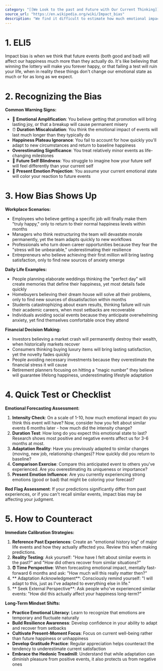 ```yaml
---
category: "[[We Look to the past and Future with Our Current Thinking]]"
source_url: "https://en.wikipedia.org/wiki/Impact_bias"
description: "We find it difficult to estimate how much emotional impact certain actions or events will have on us."
---
```


# 1. ELI5

Impact bias is when we think that future events (both good and bad) will affect our happiness much more than they actually do. It's like believing that winning the lottery will make you forever happy, or that failing a test will ruin your life, when in reality these things don't change our emotional state as much or for as long as we expect.

# 2. Recognizing the Bias

**Common Warning Signs:**

- 🎢 **Emotional Amplification**: You believe getting that promotion will bring lasting joy, or that a breakup will cause permanent misery
- ⏰ **Duration Miscalculation**: You think the emotional impact of events will last much longer than they typically do
- **Happiness Plateau Ignorance**: You fail to account for how quickly you'll adapt to new circumstances and return to baseline happiness
- **Overestimating Significance**: You treat relatively minor events as life-changing milestones
- 🔮 **Future Self Blindness**: You struggle to imagine how your future self will feel differently than your current self
- 🤔 **Present Emotion Projection**: You assume your current emotional state will color your reaction to future events

# 3. How Bias Shows Up

**Workplace Scenarios:**
- Employees who believe getting a specific job will finally make them "truly happy," only to return to their normal happiness levels within months
- Managers who think restructuring the team will devastate morale permanently, yet the team adapts quickly to new workflows
- Professionals who turn down career opportunities because they fear the "stress will be unbearable," underestimating their resilience
- Entrepreneurs who believe achieving their first million will bring lasting satisfaction, only to find new sources of anxiety emerge

**Daily Life Examples:**
- People planning elaborate weddings thinking the "perfect day" will create memories that define their happiness, yet most details fade quickly
- Homebuyers believing their dream house will solve all their problems, only to find new sources of dissatisfaction within months
- Students catastrophizing about exam results, thinking failure will ruin their academic careers, when most setbacks are recoverable
- Individuals avoiding social events because they anticipate overwhelming anxiety, yet find themselves comfortable once they attend

**Financial Decision Making:**
- Investors believing a market crash will permanently destroy their wealth, when historically markets recover
- Consumers thinking buying luxury items will bring lasting satisfaction, yet the novelty fades quickly
- People avoiding necessary investments because they overestimate the financial stress it will cause
- Retirement planners focusing on hitting a "magic number" they believe will guarantee lifelong happiness, underestimating lifestyle adaptation

# 4. Quick Test or Checklist

**Emotional Forecasting Assessment:**

1. **Intensity Check**: On a scale of 1-10, how much emotional impact do you think this event will have? Now, consider how you felt about similar events 6 months later - how much did the intensity change?
2. **Duration Test**: How long do you expect this emotional state to last? Research shows most positive and negative events affect us for 3-6 months at most.
3. **Adaptation Reality**: Have you previously adapted to similar changes (moving, new job, relationship changes)? How quickly did you return to baseline?
4. **Comparison Exercise**: Compare this anticipated event to others you've experienced. Are you overestimating its uniqueness or importance?
5. **Present Emotion Influence**: Are you currently experiencing strong emotions (good or bad) that might be coloring your forecast?

**Red Flag Assessment**: If your predictions significantly differ from past experiences, or if you can't recall similar events, impact bias may be affecting your judgment.

# 5. How to Counteract

**Immediate Calibration Strategies:**

1. **Reference Past Experiences**: Create an "emotional history log" of major life events and how they actually affected you. Review this when making predictions.
2. **Reality Testing**: Ask yourself: "How have I felt about similar events in the past?" and "How did others recover from similar situations?"
3. **⏰ Time Perspective**: When forecasting emotional impact, mentally fast-forward 6 months and ask: "How much will this really matter then?"
4. ** Adaptation Acknowledgment**: Consciously remind yourself: "I will adapt to this, just as I've adapted to everything else in life."
5. ** Seek External Perspective**: Ask people who've experienced similar events: "How did this actually affect your happiness long-term?"

**Long-Term Mindset Shifts:**

- **Practice Emotional Literacy**: Learn to recognize that emotions are temporary and fluctuate naturally
- **Build Resilience Awareness**: Develop confidence in your ability to adapt and recover from setbacks
- **Cultivate Present-Moment Focus**: Focus on current well-being rather than future happiness or unhappiness
- **Develop Gratitude Practice**: Regular appreciation helps counteract the tendency to underestimate current satisfaction
- **Embrace the Hedonic Treadmill**: Understand that while adaptation can diminish pleasure from positive events, it also protects us from negative ones

